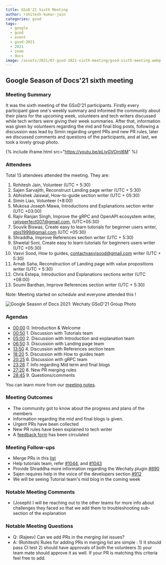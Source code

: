 ```yaml
---
title: GSoD'21 Sixth Meeting
author: rohitesh-kumar-jain
categories: gsod
tags:
  - google
  - gsod
  - event
  - gsod-2021
  - 2021
  - zoom
  - docs
image: /assets/2021/07-gsod-2021-sixth-meeting/gsod-sixth-meeting.webp
---
```


## Google Season of Docs'21 sixth meeting

### Meeting Summary

It was the sixth meeting of the GSoD’21 participants. Firstly every participant gave one's weekly summary and informed the community
 about their plans for the upcoming week, volunteers and tech writers discussed while tech writers were giving their week summaries.
 After that, information was given by volunteers regarding the mid and final blog posts, following a discussion was lead by Simin regarding
  urgent PRs and new PR rules, later we discussed comments and questions of the participants, and at last, we took a lovely group photo.

{% include iframe.html src="https://youtu.be/pLjyGVOmI6M" %}

### Attendees

Total 13 attendees attended the meeting. They are:

1. Rohitesh Jain, Volunteer (UTC + 5:30)
2. Sajen Sarvajith, Reconstruct Landing page writer (UTC + 5:30)
3. Abhishek Jaiswal, How-to-guide section writer (UTC + 05:30)
4. Simin Liao, Volunteer (+8:00)
5. Mukosa Joseph Mawa, Introductions and Explanations section writer (UTC +03:00)
6. Rajiv Ranjan Singh, Improve the gRPC and OpenAPI ecosystem writer, rajivperfect007@gmail.com, (UTC+05:30)
7. Souvik Biswas, Create easy to learn tutorials for beginner users writer, sbis1999@gmail.com (UTC +05:30)
8. Shraddha, Improve References section writer (UTC + 5:30)
9. Shwetal Soni, Create easy to learn tutorials for beginners users writer (UTC +05:30)
10. Vasvi Sood, How to guides, contactvasvisood@gmail.com writer (UTC + 5:30)
11. Arnab Saha, Reconstruction of Landing page with value propositions writer (UTC + 5:30)
12. Chris Estepa,  Introduction and Explanations sections writer (UTC +08:00)
13. Soumi Bardhan, Improve References section writer (UTC + 5:30)

Note: Meeting started on schedule and everyone attended this !

![Google Season of Docs 2021: Wechaty GSoD'21 Group Photo](/assets/2021/07-gsod-2021-sixth-meeting/gsod-sixth-meeting.webp)

### Agendas

- [00:00](https://youtu.be/pLjyGVOmI6M) 0. Introduction & Welcome
- [00:50](https://youtu.be/pLjyGVOmI6M?t=50) 1. Discussion with Tutorials team
- [05:00](https://youtu.be/pLjyGVOmI6M?t=300) 2. Discussion with Introduction and explanation team
- [06:50](https://youtu.be/pLjyGVOmI6M?t=411) 3. Discussion with Landing page team
- [13:50](https://youtu.be/pLjyGVOmI6M?t=830) 4. Discussion with References section team
- [18:20](https://youtu.be/pLjyGVOmI6M?t=1102) 5. Discussion with How to guides team
- [20:25](https://youtu.be/pLjyGVOmI6M?t=1225) 6. Discussion with gRPC team
- [23:26](https://youtu.be/pLjyGVOmI6M?t=1406) 7. Info regarding Mid term and final blogs
- [27:20](https://youtu.be/pLjyGVOmI6M?t=1640) 8. New PR merging rules
- [28:45](https://youtu.be/pLjyGVOmI6M?t=1725) 9. Questions/comments

You can learn more from our [meeting notes][meeting_notes].

[meeting_notes]: https://docs.google.com/document/d/1fVCk8qRYc4RKGMf2UY5HOe07hEhPUOpGC34v88GEFJg/edit#heading=h.edr3nzd8l43b

### Meeting Outcomes

- The community got to know about the progress and plans of the members
- Information regarding the mid and final blogs is given.
- Urgent PRs have been collected
- New PR rules have been explained to tech writer
- A [feedback form](https://docs.google.com/forms/d/e/1FAIpQLScOJptL2Dx53vTR_PaYm76GTLX2xjhqQ_JrST7Y8yp935nO9g/viewform?usp=sf_link) has been circulated

### Meeting Follow-ups

- Merge PRs in this [list](https://github.com/wechaty/wechaty.js.org/issues/1056)
- Help tutorials team, refer [#1044](https://github.com/wechaty/wechaty.js.org/issues/1044),
 and [#1043](https://github.com/wechaty/wechaty.js.org/issues/1043)
- Provide Shraddha more information regarding the Wechaty plugin [#890](https://github.com/wechaty/wechaty.js.org/issues/890)
- Sajen requires help in the voice of the developers section [#912](https://github.com/wechaty/wechaty.js.org/issues/912)
- We will be seeing Tutorial team's mid blog in the coming week

### Notable Meeting Comments

- (Joseph) I will be reaching out to the other teams for more info about challenges they faced so that we add them to
 troubleshooting sub-section of the explanation

### Notable Meeting Questions

- Q: (Rajeev) Can we add PRs in the merging list issues?
- A: (Rohitesh) Rules for adding PRs in merging list are simple : 1) It should pass CI test 2) should have approvals
 of both the volunteers 3) your team mate should approve it as well. If your PR is matching this criteria feel free to add.
